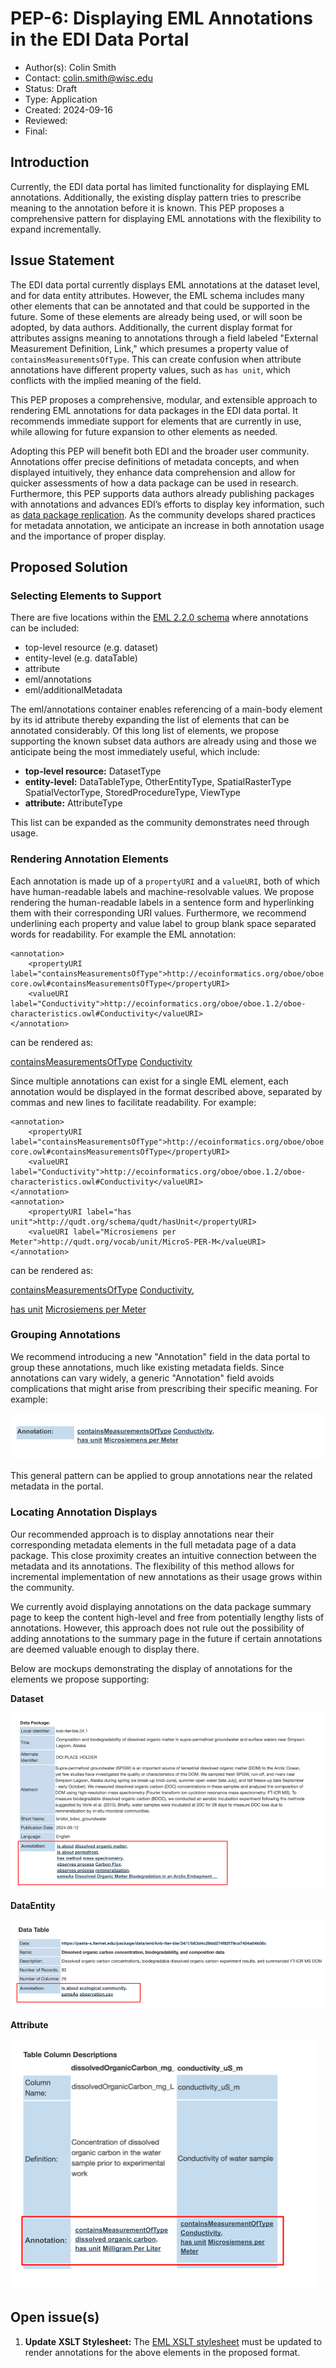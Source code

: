 # PEP-6: Displaying EML Annotations in the EDI Data Portal

- Author(s): Colin Smith
- Contact: colin.smith@wisc.edu
- Status: Draft
- Type: Application
- Created: 2024-09-16
- Reviewed:
- Final:


## Introduction

Currently, the EDI data portal has limited functionality for displaying EML annotations. Additionally, the existing display pattern tries to prescribe meaning to the annotation before it is known. This PEP proposes a comprehensive pattern for displaying EML annotations with the flexibility to expand incrementally.

## Issue Statement

The EDI data portal currently displays EML annotations at the dataset level, and for data entity attributes. However, the EML schema includes many other elements that can be annotated and that could be supported in the future. Some of these elements are already being used, or will soon be adopted, by data authors. Additionally, the current display format for attributes assigns meaning to annotations through a field labeled "External Measurement Definition, Link," which presumes a property value of `containsMeasurementsOfType`. This can create confusion when attribute annotations have different property values, such as `has unit`, which conflicts with the implied meaning of the field.

This PEP proposes a comprehensive, modular, and extensible approach to rendering EML annotations for data packages in the EDI data portal. It recommends immediate support for elements that are currently in use, while allowing for future expansion to other elements as needed.

Adopting this PEP will benefit both EDI and the broader user community. Annotations offer precise definitions of metadata concepts, and when displayed intuitively, they enhance data comprehension and allow for quicker assessments of how a data package can be used in research. Furthermore, this PEP supports data authors already publishing packages with annotations and advances EDI’s efforts to display key information, such as [data package replication](https://github.com/PASTAplus/PEP/blob/main/peps/pep-1.md). As the community develops shared practices for metadata annotation, we anticipate an increase in both annotation usage and the importance of proper display.


## Proposed Solution

### Selecting Elements to Support

There are five locations within the [EML 2.2.0 schema](https://eml.ecoinformatics.org/) where annotations can be included:
* top-level resource (e.g. dataset)
* entity-level (e.g. dataTable)
* attribute 
* eml/annotations
* eml/additionalMetadata

The eml/annotations container enables referencing of a main-body element by its id attribute thereby expanding the list of elements that can be annotated considerably. Of this long list of elements, we propose supporting the known subset data authors are already using and those we anticipate being the most immediately useful, which include:
* **top-level resource:** DatasetType
* **entity-level:** DataTableType, OtherEntityType, SpatialRasterType SpatialVectorType, StoredProcedureType, ViewType
* **attribute:** AttributeType

This list can be expanded as the community demonstrates need through usage.

### Rendering Annotation Elements

Each annotation is made up of a `propertyURI` and a `valueURI`, both of which have human-readable labels and machine-resolvable values. We propose rendering the human-readable labels in a sentence form and hyperlinking them with their corresponding URI values. Furthermore, we recommend underlining each property and value label to group blank space separated words for readability. For example the EML annotation:

```
<annotation>
    <propertyURI label="containsMeasurementsOfType">http://ecoinformatics.org/oboe/oboe.1.2/oboe-core.owl#containsMeasurementsOfType</propertyURI>
    <valueURI label="Conductivity">http://ecoinformatics.org/oboe/oboe.1.2/oboe-characteristics.owl#Conductivity</valueURI>
</annotation>
```

can be rendered as:

<u>[containsMeasurementsOfType](http://ecoinformatics.org/oboe/oboe.1.2/oboe-core.owl#containsMeasurementsOfType)</u> <u>[Conductivity](http://ecoinformatics.org/oboe/oboe.1.2/oboe-characteristics.owl#Conductivity)</u>

Since multiple annotations can exist for a single EML element, each annotation would be displayed in the format described above, separated by commas and new lines to facilitate readability. For example:

```
<annotation>
    <propertyURI label="containsMeasurementsOfType">http://ecoinformatics.org/oboe/oboe.1.2/oboe-core.owl#containsMeasurementsOfType</propertyURI>
    <valueURI label="Conductivity">http://ecoinformatics.org/oboe/oboe.1.2/oboe-characteristics.owl#Conductivity</valueURI>
</annotation>
<annotation>
    <propertyURI label="has unit">http://qudt.org/schema/qudt/hasUnit</propertyURI>
    <valueURI label="Microsiemens per Meter">http://qudt.org/vocab/unit/MicroS-PER-M</valueURI>
</annotation>
```

can be rendered as:

<u>[containsMeasurementsOfType](http://ecoinformatics.org/oboe/oboe.1.2/oboe-core.owl#containsMeasurementsOfType)</u> <u>[Conductivity](http://ecoinformatics.org/oboe/oboe.1.2/oboe-characteristics.owl#Conductivity)</u>,

<u>[has unit](http://qudt.org/schema/qudt/hasUnit)</u> <u>[Microsiemens per Meter](http://qudt.org/vocab/unit/MicroS-PER-M)</u>

### Grouping Annotations

We recommend introducing a new "Annotation" field in the data portal to group these annotations, much like existing metadata fields. Since annotations can vary widely, a generic "Annotation" field avoids complications that might arise from prescribing their specific meaning. For example:

![image info](images/pep6-annotation_pattern.png)

This general pattern can be applied to group annotations near the related metadata in the portal.

### Locating Annotation Displays

Our recommended approach is to display annotations near their corresponding metadata elements in the full metadata page of a data package. This close proximity creates an intuitive connection between the metadata and its annotations. The flexibility of this method allows for incremental implementation of new annotations as their usage grows within the community.

We currently avoid displaying annotations on the data package summary page to keep the content high-level and free from potentially lengthy lists of annotations. However, this approach does not rule out the possibility of adding annotations to the summary page in the future if certain annotations are deemed valuable enough to display there.

Below are mockups demonstrating the display of annotations for the elements we propose supporting:

**Dataset**

![image info](images/pep6-dataset_annotation_display.png)

**DataEntity**

![image info](images/pep6-data_entity_annotation_display.png)

**Attribute**

![image info](images/pep6-attribute_annotation_display.png)

## Open issue(s)

1. **Update XSLT Stylesheet:** The [EML XSLT stylesheet](https://github.com/PASTAplus/DataPortal/blob/277f8230d939d4a30268d3ca9b311576b2f8f074/WebRoot/WEB-INF/xsl/eml-2.xsl) must be updated to render annotations for the above elements in the proposed format.
